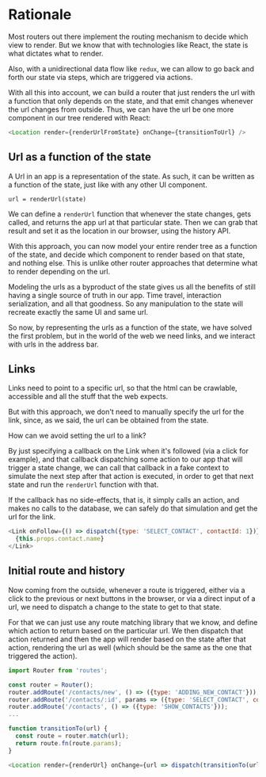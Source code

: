 # Rationale

Most routers out there implement the routing mechanism to decide which view to render. But we know that with technologies like React, the state is what dictates what to render.

Also, with a unidirectional data flow like `redux`, we can allow to go back and forth our state via steps, which are triggered via actions.

With all this into account, we can build a router that just renders the url with a function that only depends on the state, and that emit changes whenever the url changes from outside. Thus, we can have the url be one more component in our tree rendered with React:

```js
<Location render={renderUrlFromState} onChange={transitionToUrl} />
```

## Url as a function of the state

A Url in an app is a representation of the state. As such, it can be written as a function of the state, just like with any other UI component.

```
url = renderUrl(state)
```

We can define a `renderUrl` function that whenever the state changes, gets called, and returns the app url at that particular state. Then we can grab that result and set it as the location in our browser, using the history API.

With this approach, you can now model your entire render tree as a function of the state, and decide which component to render based on that state, and nothing else. This is unlike other router approaches that determine what to render depending on the url.

Modeling the urls as a byproduct of the state gives us all the benefits of still having a single source of truth in our app. Time travel, interaction serialization, and all that goodness. So any manipulation to the state will recreate exactly the same UI and same url.

So now, by representing the urls as a function of the state, we have solved the first problem, but in the world of the web we need links, and we interact with urls in the address bar.

## Links

Links need to point to a specific url, so that the html can be crawlable, accessible and all the stuff that the web expects.

But with this approach, we don't need to manually specify the url for the link, since, as we said, the url can be obtained from the state.

How can we avoid setting the url to a link?

By just specifying a callback on the Link when it's followed (via a click for example), and that callback dispatching some action to our app that will trigger a state change, we can call that callback in a fake context to simulate the next step after that action is executed, in order to get that next state and run the `renderUrl` function with that.

If the callback has no side-effects, that is, it simply calls an action, and makes no calls to the database, we can safely do that simulation and get the url for the link.

```js
<Link onFollow={() => dispatch({type: 'SELECT_CONTACT', contactId: 1})}>
  {this.props.contact.name}
</Link>
```

## Initial route and history

Now coming from the outside, whenever a route is triggered, either via a click to the previous or next buttons in the browser, or via a direct input of a url, we need to dispatch a change to the state to get to that state.

For that we can just use any route matching library that we know, and define which action to return based on the particular url. We then dispatch that action returned and then the app will render based on the state after that action, rendering the url as well (which should be the same as the one that triggered the action).

```js
import Router from 'routes';

const router = Router();
router.addRoute('/contacts/new', () => ({type: 'ADDING_NEW_CONTACT'}));
router.addRoute('/contacts/:id', params => ({type: 'SELECT_CONTACT', contactId: params.id}));
router.addRoute('/contacts', () => ({type: 'SHOW_CONTACTS'}));
...

function transitionTo(url) {
  const route = router.match(url);
  return route.fn(route.params);
}

<Location render={renderUrl} onChange={url => dispatch(transitionTo(url))} />
```
